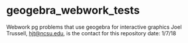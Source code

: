 # geogebra_webwork_tests
Webwork pg problems that use geogebra for interactive graphics
Joel Trussell, hjt@ncsu.edu, is the contact for this repository
date: 1/7/18
